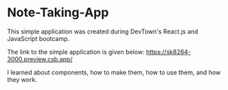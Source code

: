 # Note-Taking-App
This simple application was created during DevTown's React.js and JavaScript bootcamp.

The link to the simple application is given below:
https://sk8264-3000.preview.csb.app/

I learned about components, how to make them, how to use them, and how they work.
